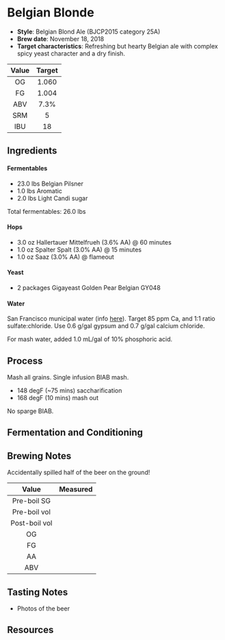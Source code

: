 # Belgian Blonde

* **Style**: Belgian Blond Ale (BJCP2015 category 25A)
* **Brew date**: November 18, 2018
* **Target characteristics**: Refreshing but hearty Belgian ale with complex spicy yeast character and a dry finish.

| Value      | Target |
| :--------: |:------:|
| OG         | 1.060  | 
| FG         | 1.004  | 
| ABV        | 7.3%   |   
| SRM        | 5      |   
| IBU        | 18     |   

## Ingredients

#### Fermentables

* 23.0 lbs Belgian Pilsner
* 1.0 lbs Aromatic
* 2.0 lbs Light Candi sugar

Total fermentables: 26.0 lbs

#### Hops

* 3.0 oz Hallertauer Mittelfrueh (3.6% AA) @ 60 minutes
* 1.0 oz Spalter Spalt (3.0% AA) @ 15 minutes
* 1.0 oz Saaz (3.0% AA) @ flameout

#### Yeast

* 2 packages Gigayeast Golden Pear Belgian GY048

#### Water

San Francisco municipal water (info [here](/docs/water.md)). Target 85 ppm Ca, and 1:1 ratio sulfate:chloride. Use 0.6 g/gal gypsum and 0.7 g/gal calcium chloride.

For mash water, added 1.0 mL/gal of 10% phosphoric acid.

## Process

Mash all grains. Single infusion BIAB mash.

* 148 degF (~75 mins) saccharification
* 168 degF (10 mins) mash out

No sparge BIAB.

## Fermentation and Conditioning



## Brewing Notes

Accidentally spilled half of the beer on the ground!

| Value         | Measured  |
| :-----------: |:---------:|
| Pre-boil SG   |      |
| Pre-boil vol  |  |
| Post-boil vol |   |
| OG            |      | 
| FG            |           | 
| AA            |           | 
| ABV           |           | 


## Tasting Notes




* Photos of the beer

## Resources


